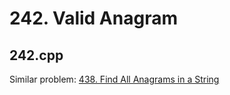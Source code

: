 # 242. Valid Anagram

## 242.cpp
Similar problem: [438. Find All Anagrams in a String](https://github.com/cmeslo/leetcode/tree/master/solution/438.%20Find%20All%20Anagrams%20in%20a%20String)
